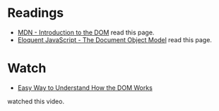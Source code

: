 # Readings

- [MDN - Introduction to the DOM](https://developer.mozilla.org/en-US/docs/Web/API/Document_Object_Model/Introduction)
read this page.
- [Eloquent JavaScript - The Document Object Model](https://eloquentjavascript.net/14_dom.html)
  read this page.
# Watch

- [Easy Way to Understand How the DOM Works](https://www.youtube.com/watch?v=2Tld4yyN_tw)

 watched this video.